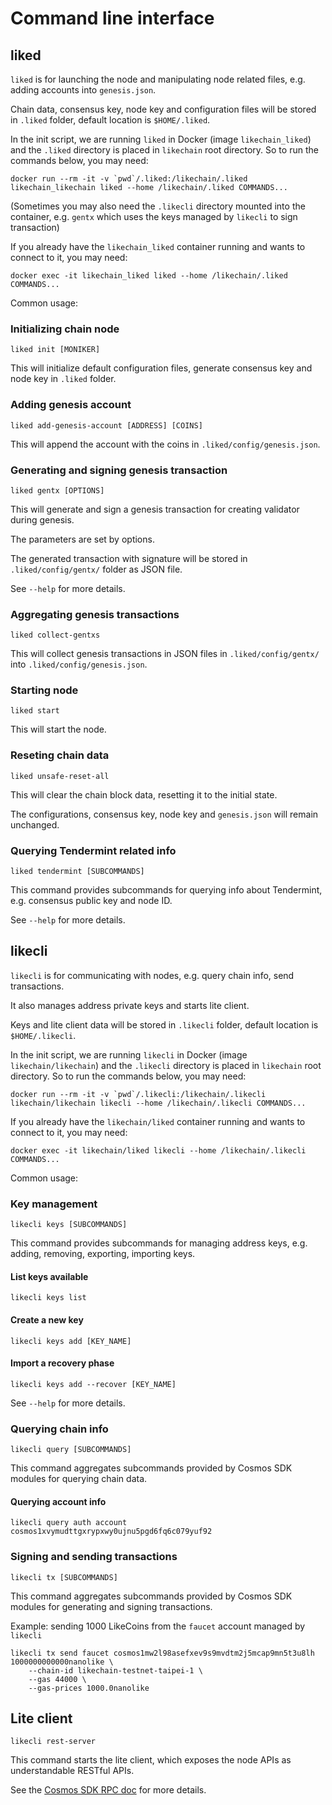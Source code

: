 # Command line interface

## liked

`liked` is for launching the node and manipulating node related files, e.g. adding accounts into `genesis.json`.

Chain data, consensus key, node key and configuration files will be stored in `.liked` folder, default location is `$HOME/.liked`.

In the init script, we are running `liked` in Docker \(image `likechain_liked`\) and the `.liked` directory is placed in `likechain` root directory. So to run the commands below, you may need:

```text
docker run --rm -it -v `pwd`/.liked:/likechain/.liked likechain_likechain liked --home /likechain/.liked COMMANDS...
```

\(Sometimes you may also need the `.likecli` directory mounted into the container, e.g. `gentx` which uses the keys managed by `likecli` to sign transaction\)

If you already have the `likechain_liked` container running and wants to connect to it, you may need:

```text
docker exec -it likechain_liked liked --home /likechain/.liked COMMANDS...
```

Common usage:

### Initializing chain node

```text
liked init [MONIKER]
```

This will initialize default configuration files, generate consensus key and node key in `.liked` folder.

### Adding genesis account

```text
liked add-genesis-account [ADDRESS] [COINS]
```

This will append the account with the coins in `.liked/config/genesis.json`.

### Generating and signing genesis transaction

```text
liked gentx [OPTIONS]
```

This will generate and sign a genesis transaction for creating validator during genesis.

The parameters are set by options.

The generated transaction with signature will be stored in `.liked/config/gentx/` folder as JSON file.

See `--help` for more details.

### Aggregating genesis transactions

```text
liked collect-gentxs
```

This will collect genesis transactions in JSON files in `.liked/config/gentx/` into `.liked/config/genesis.json`.

### Starting node

```text
liked start
```

This will start the node.

### Reseting chain data

```text
liked unsafe-reset-all
```

This will clear the chain block data, resetting it to the initial state.

The configurations, consensus key, node key and `genesis.json` will remain unchanged.

### Querying Tendermint related info

```text
liked tendermint [SUBCOMMANDS]
```

This command provides subcommands for querying info about Tendermint, e.g. consensus public key and node ID.

See `--help` for more details.

## likecli

`likecli` is for communicating with nodes, e.g. query chain info, send transactions.

It also manages address private keys and starts lite client.

Keys and lite client data will be stored in `.likecli` folder, default location is `$HOME/.likecli`.

In the init script, we are running `likecli` in Docker \(image `likechain/likechain`\) and the `.likecli` directory is placed in `likechain` root directory. So to run the commands below, you may need:

```text
docker run --rm -it -v `pwd`/.likecli:/likechain/.likecli likechain/likechain likecli --home /likechain/.likecli COMMANDS...
```

If you already have the `likechain/liked` container running and wants to connect to it, you may need:

```text
docker exec -it likechain/liked likecli --home /likechain/.likecli COMMANDS...
```

Common usage:

### Key management

```text
likecli keys [SUBCOMMANDS]
```

This command provides subcommands for managing address keys, e.g. adding, removing, exporting, importing keys.

#### List keys available

```text
likecli keys list
```

#### Create a new key

```text
likecli keys add [KEY_NAME]
```

#### Import a recovery phase

```text
likecli keys add --recover [KEY_NAME]
```

See `--help` for more details.

### Querying chain info

```text
likecli query [SUBCOMMANDS]
```

This command aggregates subcommands provided by Cosmos SDK modules for querying chain data.

#### Querying account info

```text
likecli query auth account cosmos1xvymudttgxrypxwy0ujnu5pgd6fq6c079yuf92
```

### Signing and sending transactions

```text
likecli tx [SUBCOMMANDS]
```

This command aggregates subcommands provided by Cosmos SDK modules for generating and signing transactions.

Example: sending 1000 LikeCoins from the `faucet` account managed by `likecli`

```text
likecli tx send faucet cosmos1mw2l98asefxev9s9mvdtm2j5mcap9mn5t3u8lh 1000000000000nanolike \
    --chain-id likechain-testnet-taipei-1 \
    --gas 44000 \
    --gas-prices 1000.0nanolike
```

## Lite client

```text
likecli rest-server
```

This command starts the lite client, which exposes the node APIs as understandable RESTful APIs.



See the [Cosmos SDK RPC doc](https://cosmos.network/rpc/) for more details.

